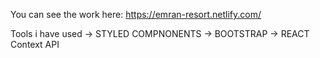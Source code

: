 You can see the work here: https://emran-resort.netlify.com/

Tools i have used 
-> STYLED COMPNONENTS
-> BOOTSTRAP
-> REACT Context API
